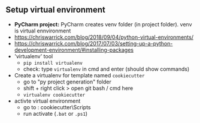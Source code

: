 ## Setup virtual environment
* **PyCharm project:** PyCharm creates venv folder (in project folder). venv is virtual ennvironment
* https://chriswarrick.com/blog/2018/09/04/python-virtual-environments/
* https://chriswarrick.com/blog/2017/07/03/setting-up-a-python-development-environment/#installing-packages
* 'virtualenv' tool
  * `pip install virtualenv`
  * check: type `virtualenv` in cmd and enter (should show commands)
* Create a virtualenv for template named `cookiecutter`
  * go to "py project generation" folder
  * shift + right click > open git bash / cmd here
  * `virtualenv cookiecutter`
* activte virtual environment
  * go to : cookiecutter\Scripts
  * run activate (`.bat` or `.ps1`)
